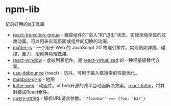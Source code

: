 # npm-lib
记录好用的js工具库

- [react-transition-group](https://www.npmjs.com/package/react-transition-group) - 跟踪组件的“进入”和“退出”状态，实现渐隐渐显的过渡动画。可以用来实现页面或组件间切换的动画。
- [matter-js](https://www.npmjs.com/package/matter-js) - 一个用于 Web 的 JavaScript 2D 物理引擎库。实现例如弹跳、碰撞、重力、滚动等物理效果。
- [react-window](https://www.npmjs.com/package/react-window) - 虚拟列表组件。是 [react-virtualized](https://www.npmjs.com/package/react-virtualized) 的一种轻量级替代方案。
- [use-debounce](https://www.npmjs.com/package/use-debounce) (react) - 防抖。可用于输入框搜索的性能优化。
- [mapbox-gl-js](http://www.mapbox.cn/tutorials/gljs/) - 地图
- [lottie-web](https://github.com/airbnb/lottie-web) - 动画库。airbnb开源的跨平台动画解决方案。[react-lottie](https://www.npmjs.com/package/react-lottie)，将其封装成React组件。
- [query-string](https://www.npmjs.com/package/query-string) - 解析URL请求参数。`'?foo=bar' <=> {foo: 'bar'}`
